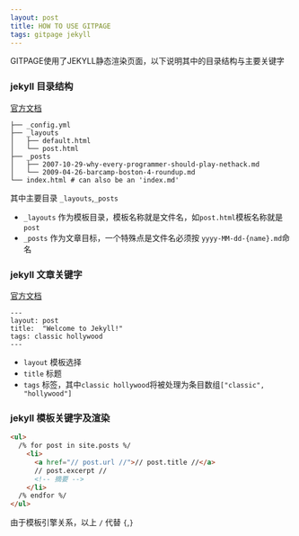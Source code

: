 ```yaml
---
layout: post
title: HOW TO USE GITPAGE
tags: gitpage jekyll
---
```


GITPAGE使用了JEKYLL静态渲染页面，以下说明其中的目录结构与主要关键字

### jekyll 目录结构

[官方文档](https://jekyllrb.com/docs/structure/)

```
├── _config.yml
├── _layouts
│   ├── default.html
│   └── post.html
├── _posts
│   ├── 2007-10-29-why-every-programmer-should-play-nethack.md
│   └── 2009-04-26-barcamp-boston-4-roundup.md
└── index.html # can also be an 'index.md' 
```

其中主要目录 `_layouts`,`_posts`
+ `_layouts` 作为模板目录，模板名称就是文件名，如`post.html`模板名称就是`post`
+ `_posts` 作为文章目标，一个特殊点是文件名必须按 `yyyy-MM-dd-{name}.md`命名


### jekyll 文章关键字

[官方文档](https://jekyllrb.com/docs/posts/)

```
---
layout: post
title:  "Welcome to Jekyll!"
tags: classic hollywood
---
```

+ `layout` 模板选择
+ `title` 标题
+ `tags` 标签，其中`classic hollywood`将被处理为条目数组`["classic", "hollywood"]`


### jekyll 模板关键字及渲染
```html
<ul>
  /% for post in site.posts %/
    <li>
      <a href="// post.url //">// post.title //</a>
      // post.excerpt //
      <!-- 摘要 -->
    </li>
  /% endfor %/
</ul>
```
由于模板引擎关系，以上 `/` 代替 `{`,`}`


